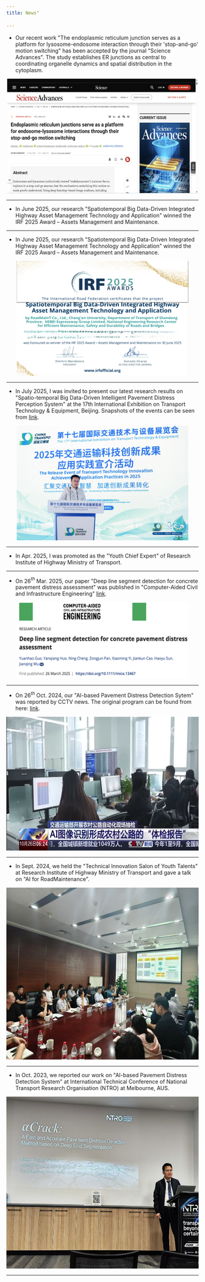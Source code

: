 ```yaml
---
title: News"

---
```

+ Our recent work "The endoplasmic reticulum junction serves as a platform for lysosome-endosome interaction through their 'stop-and-go' motion switching" has been accepted by the journal "Science Advances". The study establishes ER junctions as central to coordinating organelle dynamics and spatial distribution in the cytoplasm.
<div align=center>
<img src="SCIENCE ADVANCES.png" alt="paper" width="500" height="300">
</div>


---
+ In June 2025, our research "Spatiotemporal Big Data-Driven Integrated Highway Asset Management Technology and Application" winned the IRF 2025 Award – Assets Management and Maintenance.

---
+ In June 2025, our research "Spatiotemporal Big Data-Driven Integrated Highway Asset Management Technology and Application" winned the IRF 2025 Award – Assets Management and Maintenance.

<div align=center>
<img src="IFI.png" alt="presentation" width="450" height="300">
</div>

---
+ In July 2025, I was invited to present our latest research results on "Spatio-temporal Big Data-Driven Intelligent Pavement Distress Perception System" at the 17th International Exhibition on Transport Technology & Equipment, Beijing. Snapshots of the events can be seen from [link](https://m.alltuu.com/album/2122427104/?menu=live).

<div align=center>
<img src="交通展-宣介会.jpeg" alt="presentation" width="450" height="300">
</div>

---
+ In Apr. 2025, I was promoted as the "Youth Chief Expert" of Research Institute of Highway Ministry of Transport.
  
---


+ On 26$^{th}$ Mar. 2025, our paper "Deep line segment detection for concrete pavement distress assessment" was published in "Computer-Aided Civil and Infrastructure Engineering" [link](https://onlinelibrary.wiley.com/doi/10.1111/mice.13467?af=R).
<div align=center>
<img src="cacie_paper.png" alt="3D celeral artery model" width="450" height="200">
</div>

---

+ On 26$^{th}$ Oct. 2024, our "AI-based Pavement Distress Detection Sytem" was reported by CCTV news. The original program can be found from here: [link](https://tv.cctv.com/2024/10/26/VIDE41vu2mhxEyCrLPpnxwlE241026.shtml?spm=C45404.PlcSaTuIQb0E.ENSvHePEGND5.17).

<div align=center>
<img src="cctvnews.png" alt="3D celeral artery model" width="640" height="350">
</div>

---

+ In Sept. 2024, we held the "Technical Innovation Salon of Youth Talents" at Research Institute of Highway Ministry of Transport and gave a talk on "AI for RoadMaintenance".
   
<div align=center>
<img src="seminar.jpg" alt="3D celeral artery model" width="640" height="450">
</img>
</div>

---

+ In Oct. 2023, we reported our work on "AI-based Pavement Distress Detection System" at International Technical Conference of National Transport Research Organisation (NTRO) at Melbourne, AUS.
<div align=center>
<img src="ntro.jpeg" alt="3D celeral artery model" width="640" height="450">
</img>
</div>

---